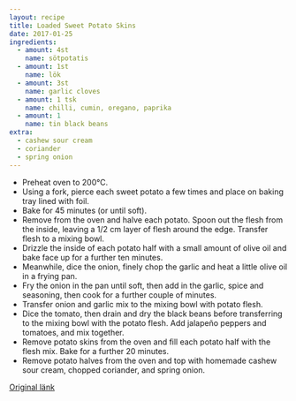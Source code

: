 ```yaml
---
layout: recipe
title: Loaded Sweet Potato Skins
date: 2017-01-25
ingredients:
  - amount: 4st
    name: sötpotatis
  - amount: 1st
    name: lök
  - amount: 3st
    name: garlic cloves
  - amount: 1 tsk
    name: chilli, cumin, oregano, paprika
  - amount: 1
    name: tin black beans
extra:
  - cashew sour cream
  - coriander
  - spring onion
---
```


- Preheat oven to 200°C.
- Using a fork, pierce each sweet potato a few times and place on baking tray lined with foil.
- Bake for 45 minutes (or until soft).
- Remove from the oven and halve each potato. Spoon out the flesh from the inside, leaving a 1/2 cm layer of flesh around the edge. Transfer flesh to a mixing bowl.
- Drizzle the inside of each potato half with a small amount of olive oil and bake face up for a further ten minutes.
- Meanwhile, dice the onion, finely chop the garlic and heat a little olive oil in a frying pan.
- Fry the onion in the pan until soft, then add in the garlic, spice and seasoning, then cook for a further couple of minutes.
- Transfer onion and garlic mix to the mixing bowl with potato flesh.
- Dice the tomato, then drain and dry the black beans before transferring to the mixing bowl with the potato flesh. Add jalapeño peppers and tomatoes, and mix together.
- Remove potato skins from the oven and fill each potato half with the flesh mix. Bake for a further 20 minutes.
- Remove potato halves from the oven and top with homemade cashew sour cream, chopped coriander, and spring onion.

[Original länk](http://www.wearesovegan.com/loaded-sweet-potato-skins/)
